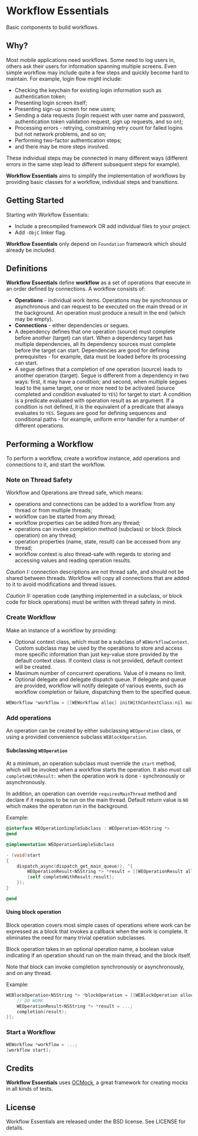 # Workflow Essentials
Basic components to build workflows.

## Why?
Most mobile applications need workflows. Some need to log users in, others ask their users for information spanning multiple screens.
Even simple workflow may include quite a few steps and quickly become hard to maintain. For example, login flow might include:
- Checking the keychain for existing login information such as authentication token;
- Presenting login screen itself;
- Presenting sign-up screen for new users;
- Sending a data requests (login request with user name and password, authentication token validation request, sign up requests, and so on);
- Processing errors - retrying, constraining retry count for failed logins but not network problems, and so on;
- Performing two-factor authentication steps;
- and there may be more steps involved.

These individual steps may be connected in many different ways (different errors in the same step lead to different subsequent steps for example).

**Workflow Essentials** aims to simplify the implementation of workflows by providing basic classes for a workflow, individual steps and transitions.

## Getting Started
Starting with Workflow Essentials:
- Include a precompiled framework OR add individual files to your project.
- Add `-ObjC` linker flag.

**Workflow Essentials** only depend on `Foundation` framework which should already be included.

## Definitions
**Workflow Essentials** define **workflow** as a set of operations that execute in an order defined by connections.
A workflow consists of:
- **Operations** - individual work items. Operations may be synchronous or asynchronous and can request to be executed on the main thread or in the background. An operation must produce a result in the end (which may be empty).
- **Connections** - either dependencies or segues. 
 - A dependency defines that one operation (source) must complete before another (target) can start. When a dependency target has multiple dependencies, all its dependency sources must complete before the target can start. Dependencies are good for defining prerequisites - for example, data must be loaded before its processing can start.
 - A segue defines that a completion of one operation (source) leads to another operation (target). Segue is different from a dependency in two ways: first, it may have a condition; and second, when multiple segues lead to the same target, one or more need to be activated (source completed and condition evaluated to `YES`) for target to start. A condition is a predicate evaluated with operation result as an argument. If a condition is not defined, it is the equivalent of a predicate that always evaluates to `YES`. Segues are good for defining sequences and conditional paths - for example, uniform error handler for a number of different operations.

## Performing a Workflow
To perform a workflow, create a workflow instance, add operations and connections to it, and start the workflow.

### Note on Thread Safety
Workflow and Operations are thread safe, which means:
- operations and connections can be added to a workflow from any thread or from multiple threads;
- workflow can be started from any thread;
- workflow properties can be added from any thread;
- operations can invoke completion method (subclass) or block (block operation) on any thread;
- operation properties (name, state, result) can be accessed from any thread;
- workflow context is also thread-safe with regards to storing and accessing values and reading operation results.

*Caution I:* connection descriptions are not thread safe, and should not be shared between threads. Workflow will copy all connections that are added to it to avoid modifications and thread issues.

*Caution II:* operation code (anything implemented in a subclass, or block code for block operations) must be written with thread safety in mind.

### Create Workflow
Make an instance of a workflow by providing:
- Optional context class, which must be a subclass of `WEWorkflowContext`. Custom subclass may be used by the operations to store and access more specific information than just key-value store provided by the default context class. If context class is not provided, default context will be created.
- Maximum number of concurrent operations. Value of `0` means no limit.
- Optional delegate and delegate dispatch queue. If delegate and queue are provided, workflow will notify delegate of various events, such as workflow completion or failure, dispatching them to the specified queue.

``` Objective-C
WEWorkflow *workflow = [[WEWorkflow alloc] initWithContextClass:nil maximumConcurrentOperations:3];
```

### Add operations
An operation can be created by either subclassing `WEOperation` class, or using a provided convenience subclass `WEBlockOperation`.

#### Subclassing `WEOperation`
At a minimum, an operation subclass must override the `start` method, which will be invoked when a workflow starts the operation. It also must call `completeWithResult:` when the operation work is done - synchronously or asynchronously.

In addition, an operation can override `requiresMainThread` method and declare if it requires to be run on the main thread. Default return value is `NO` which makes the operation run in the background.

Example:

``` Objective-C
@interface WEOperationSimpleSubclass : WEOperation<NSString *>
@end

@implementation WEOperationSimpleSubclass

- (void)start
{
    dispatch_async(dispatch_get_main_queue(), ^{
        WEOperationResult<NSString *> *result = [[WEOperationResult alloc] initWithResult:@"Some result"];
        [self completeWithResult:result];
    });
}

@end
```

#### Using block operation
Block operation covers most simple cases of operations where work can be expressed as a block that invokes a callback when the work is complete. It eliminates the need for many trivial operation subclasses.

Block operation takes in an optional operation name, a boolean value indicating if an operation should run on the main thread, and the block itself.

Note that block can invoke completion synchronously or asynchronously, and on any thread. 

Example:
``` Objective-C
WEBlockOperation<NSString *> *blockOperation = [[WEBlockOperation alloc] initWithName:nil requiresMainThread:YES block:^(void (^ _Nonnull completion)(WEOperationResult<NSString *> * _Nonnull)) {
    // DO WORK
    WEOperationResult<NSString *> *result = ...;
    completion(result);
}];
```

### Start a Workflow

``` Objective-C
WEWorkflow *workflow = ...; 
[workflow start];
```

## Credits
**Workflow Essentials** uses [OCMock](http://ocmock.org), a great framework for creating mocks in all kinds of tests.

## License
Workflow Essentials are released under the BSD license. See LICENSE for details.
